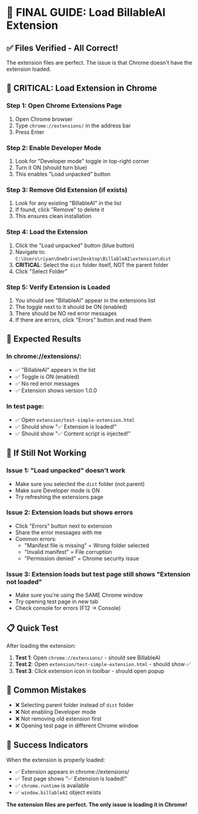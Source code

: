 # 🎯 FINAL GUIDE: Load BillableAI Extension

## ✅ Files Verified - All Correct!
The extension files are perfect. The issue is that Chrome doesn't have the extension loaded.

## 🚀 CRITICAL: Load Extension in Chrome

### Step 1: Open Chrome Extensions Page
1. Open Chrome browser
2. Type `chrome://extensions/` in the address bar
3. Press Enter

### Step 2: Enable Developer Mode
1. Look for "Developer mode" toggle in top-right corner
2. Turn it ON (should turn blue)
3. This enables "Load unpacked" button

### Step 3: Remove Old Extension (if exists)
1. Look for any existing "BillableAI" in the list
2. If found, click "Remove" to delete it
3. This ensures clean installation

### Step 4: Load the Extension
1. Click the "Load unpacked" button (blue button)
2. Navigate to: `C:\Users\riyan\OneDrive\Desktop\BillableAI\extension\dist`
3. **CRITICAL**: Select the `dist` folder itself, NOT the parent folder
4. Click "Select Folder"

### Step 5: Verify Extension is Loaded
1. You should see "BillableAI" appear in the extensions list
2. The toggle next to it should be ON (enabled)
3. There should be NO red error messages
4. If there are errors, click "Errors" button and read them

## 🎯 Expected Results

### In chrome://extensions/:
- ✅ "BillableAI" appears in the list
- ✅ Toggle is ON (enabled)
- ✅ No red error messages
- ✅ Extension shows version 1.0.0

### In test page:
- ✅ Open `extension/test-simple-extension.html`
- ✅ Should show "✅ Extension is loaded!"
- ✅ Should show "✅ Content script is injected!"

## 🔧 If Still Not Working

### Issue 1: "Load unpacked" doesn't work
- Make sure you selected the `dist` folder (not parent)
- Make sure Developer mode is ON
- Try refreshing the extensions page

### Issue 2: Extension loads but shows errors
- Click "Errors" button next to extension
- Share the error messages with me
- Common errors:
  - "Manifest file is missing" = Wrong folder selected
  - "Invalid manifest" = File corruption
  - "Permission denied" = Chrome security issue

### Issue 3: Extension loads but test page still shows "Extension not loaded"
- Make sure you're using the SAME Chrome window
- Try opening test page in new tab
- Check console for errors (F12 → Console)

## 📋 Quick Test

After loading the extension:

1. **Test 1**: Open `chrome://extensions/` - should see BillableAI
2. **Test 2**: Open `extension/test-simple-extension.html` - should show ✅
3. **Test 3**: Click extension icon in toolbar - should open popup

## 🚨 Common Mistakes

- ❌ Selecting parent folder instead of `dist` folder
- ❌ Not enabling Developer mode
- ❌ Not removing old extension first
- ❌ Opening test page in different Chrome window

## 🎉 Success Indicators

When the extension is properly loaded:
- ✅ Extension appears in chrome://extensions/
- ✅ Test page shows "✅ Extension is loaded!"
- ✅ `chrome.runtime` is available
- ✅ `window.billableAI` object exists

**The extension files are perfect. The only issue is loading it in Chrome!** 